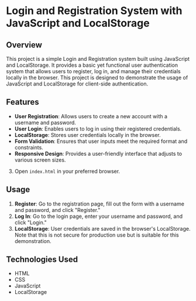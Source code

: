 # Login and Registration System with JavaScript and LocalStorage

## Overview

This project is a simple Login and Registration system built using JavaScript and LocalStorage. It provides a basic yet functional user authentication system that allows users to register, log in, and manage their credentials locally in the browser. This project is designed to demonstrate the usage of JavaScript and LocalStorage for client-side authentication.

## Features

- **User Registration**: Allows users to create a new account with a username and password.
- **User Login**: Enables users to log in using their registered credentials.
- **LocalStorage**: Stores user credentials locally in the browser.
- **Form Validation**: Ensures that user inputs meet the required format and constraints.
- **Responsive Design**: Provides a user-friendly interface that adjusts to various screen sizes.

3. Open `index.html` in your preferred browser.

## Usage

1. **Register**: Go to the registration page, fill out the form with a username and password, and click "Register."
2. **Log In**: Go to the login page, enter your username and password, and click "Login."
3. **LocalStorage**: User credentials are saved in the browser's LocalStorage. Note that this is not secure for production use but is suitable for this demonstration.

## Technologies Used

- HTML
- CSS
- JavaScript
- LocalStorage

